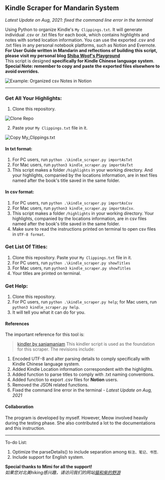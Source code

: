 ## Kindle Scraper for Mandarin System

_Latest Update on Aug, 2021: fixed the command line error in the terminal_

Using Python to organize Kindle's `My Clippings.txt`. It will generate individual .csv or .txt files for each book, which contains highlights and notes with sorted location information. You can use the exported .csv and .txt files in any personal notebook platforms, such as Notion and Evernote.  
__For User Guide written in Mandarin and reflections of building this script, please visit my personal blog [Shiba Woof's Playground](https://www.shibe.meowshiba.com)__  
This script is designed __specifically for Kindle Chinese language system__.  
__Special Note: remember to copy and paste the exported files elsewhere to avoid overrides.__  

![Example: Organized csv Notes in Notion](https://shibe.meowshiba.com/wp-content/uploads/2022/05/kindle_mac_14_notion-csv-preview-1.png "Example: Organized csv Notes in Notion")  


---

### Get All Your Highlights:

1. Clone this repository.

![Clone Repo](https://shibe.meowshiba.com/wp-content/uploads/2022/05/kindle_mac_01_clone.png "Clone Repo")  

2. Paste your `My Clippings.txt` file in it.  

![Copy My_Clippings.txt](https://shibe.meowshiba.com/wp-content/uploads/2022/05/kindle_mac_02_move-clippings-to-folder.png "Copy My_Clippings.txt")

#### In txt format:
1. For PC users, run `python .\kindle_scraper.py importAsTxt`
2. For Mac users, run `python3 kindle_scraper.py importAsTxt`
3. This script makes a folder `/highlights` in your working directory. And your highlights, companied by the locations information, are in text files named after the book's title saved in the same folder.
#### In csv format:
1. For PC users, run `python .\kindle_scraper.py importAsCsv`
2. For Mac users, run `python3 kindle_scraper.py importAsCsv`.
3. This script makes a folder `/highlights` in your working directory. Your highlights, companied by the locations information, are in csv files named after the book's title saved in the same folder.
4. Make sure to read the instructions printed on terminal to open csv files in `UTF-8 format`.

### Get List Of Titles:

1. Clone this repository. Paste your `My Clippings.txt` file in it.
2. For PC users, run `python .\kindle_scraper.py showTitles`
3. For Mac users, run `python3 kindle_scraper.py showTitles`
4. Your titles are printed on terminal.

### Get Help:

1. Clone this repository.
2. For PC users, run `python .\kindle_scraper.py help`; for Mac users, run `python3 kindle_scraper.py help`.
3. It will tell you what it can do for you.

#### References
The important reference for this tool is:
> [kindler by sanjamaniam](https://github.com/sanjaymaniam/kindler) This kindler script is used as the foundation for this scraper.
> The revisions include:
1. Encoded UTF-8 and alter parsing details to comply specifically with Kindle Chinese language system.
2. Added Kindle Location information correspondent with the highlights.
3. Added function to parse titles to comply with .txt naming conventions.
4. Added function to export .csv files for __Notion__ users.
5. Removed the JSON related functions.
6. Fixed the command line error in the terminal - _Latest Update on Aug, 2021_

#### Collaboration
The program is developed by myself. 
However, Meow involved heavily during the testing phase. 
She also contributed a lot to the documentations and this instruction.

---

To-do List:
1. Optimize the parseDetails() to include separation among `标注、笔记、书签`.
2. Include support for English system.

__Special thanks to Mimi for all the support!__  
_如果您对北美hiking感兴趣，请访问我们的网站[猫和柴的野游](https://www.meowshiba.com)_
